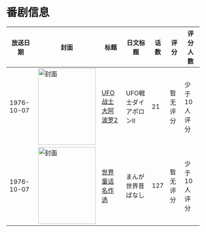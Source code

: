 # 番剧信息

|放送日期|封面|标题|日文标题|话数|评分|评分人数|
|---|---|---|---|---|---|---|
|1976-10-07|<img src="https://lain.bgm.tv/pic/cover/c/41/c7/37223_X715Y.jpg" alt="封面" style="width:150px;height:200px;object-fit:cover;">|[UFO战士大阿波罗2](https://bangumi.tv/subject/37223)|UFO戦士ダイアポロンII|21|暂无评分|少于10人评分|
|1976-10-07|<img src="https://lain.bgm.tv/pic/cover/c/80/2a/172850_RZfYY.jpg" alt="封面" style="width:150px;height:200px;object-fit:cover;">|[世界童话名作选](https://bangumi.tv/subject/172850)|まんが世界昔ばなし|127|暂无评分|少于10人评分|
